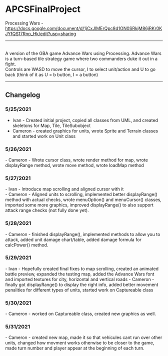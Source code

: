 # APCSFinalProject
Processing Wars - https://docs.google.com/document/d/1jCxJlMErQpc8d1ON0SRkjM86jRKr0KJYfQS17Rnp_Hk/edit?usp=sharing
<br><hr><br>
A version of the GBA game Advance Wars using Processing. Advance Wars is a turn-based tile strategy game where two commanders duke it out in a fight.
<br>
Controls are WASD to move the cursor, I to select unit/action and U to go back (think of it as U = b button, I = a button)
<br><hr>
## Changelog
### 5/25/2021
- Ivan - Created initial project, copied all classes from UML, and created skeletons for Map, Tile, TileSubobject
- Cameron - created graphics for units, wrote Sprite and Terrain classes and started work on Unit class 
<h3> 5/26/2021 </h3>
- Cameron - Wrote cursor class, wrote render method for map, wrote displayRange method, wrote move method, wrote loadMap method
<h3> 5/27/2021 </h3>
- Ivan - Introduce map scrolling and aligned cursor with it <br>
- Cameron - Aligned units to scrolling, implemented better displayRange() method with actual checks, wrote menuOption() and menuCursor() classes, imported some more graphics, improved displayRange() to also support attack range checks (not fully done yet).
<h3> 5/28/2021 </h3>
- Cameron - finished displayRange(), implemented methods to allow you to attack, added unit damage chart/table, added damage formula for calcPower() method.
<h3> 5/29/2021 </h3>
- Ivan - Hopefully created final fixes to map scrolling, created an animated battle preview, expanded the testing map, added the Advance Wars font and imported textures for city, horizontal and vertical roads
- Cameron - finally got displayRange() to display the right info, added better movement penalities for different types of units, started work on Captureable class
<h3> 5/30/2021 </h3>
- Cameron - worked on Captureable class, created new graphics as well.
<h3> 5/31/2021 </h3>
- Cameron - created new map, made it so that vehicules cant run over other units, changed how movment works otherwise to be closer to the game, made turn number and player appear at the beginning of each turn.
